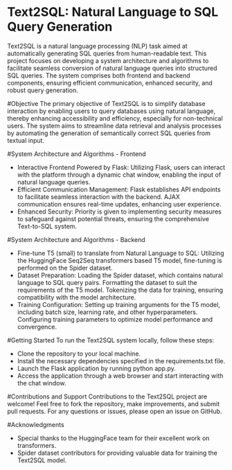 # Text2SQL: Natural Language to SQL Query Generation

Text2SQL is a natural language processing (NLP) task aimed at automatically generating SQL queries from human-readable text. This project focuses on developing a system architecture and algorithms to facilitate seamless conversion of natural language queries into structured SQL queries. The system comprises both frontend and backend components, ensuring efficient communication, enhanced security, and robust query generation.

#Objective
The primary objective of Text2SQL is to simplify database interaction by enabling users to query databases using natural language, thereby enhancing accessibility and efficiency, especially for non-technical users. The system aims to streamline data retrieval and analysis processes by automating the generation of semantically correct SQL queries from textual input.

#System Architecture and Algorithms - Frontend
- Interactive Frontend Powered by Flask:
Utilizing Flask, users can interact with the platform through a dynamic chat window, enabling the input of natural language queries.
- Efficient Communication Management:
Flask establishes API endpoints to facilitate seamless interaction with the backend.
AJAX communication ensures real-time updates, enhancing user experience.
- Enhanced Security:
Priority is given to implementing security measures to safeguard against potential threats, ensuring the comprehensive Text-to-SQL system.

#System Architecture and Algorithms - Backend
- Fine-tune T5 (small) to translate from Natural Language to SQL:
Utilizing the HuggingFace Seq2Seq transformers based T5 model, fine-tuning is performed on the Spider dataset.
- Dataset Preparation:
Loading the Spider dataset, which contains natural language to SQL query pairs.
Formatting the dataset to suit the requirements of the T5 model.
Tokenizing the data for training, ensuring compatibility with the model architecture.
- Training Configuration:
Setting up training arguments for the T5 model, including batch size, learning rate, and other hyperparameters.
Configuring training parameters to optimize model performance and convergence.

#Getting Started
To run the Text2SQL system locally, follow these steps:

- Clone the repository to your local machine.
- Install the necessary dependencies specified in the requirements.txt file.
- Launch the Flask application by running python app.py.
- Access the application through a web browser and start interacting with the chat window.

#Contributions and Support
Contributions to the Text2SQL project are welcome! Feel free to fork the repository, make improvements, and submit pull requests. For any questions or issues, please open an issue on GitHub.

#Acknowledgments
- Special thanks to the HuggingFace team for their excellent work on transformers.
- Spider dataset contributors for providing valuable data for training the Text2SQL model.

